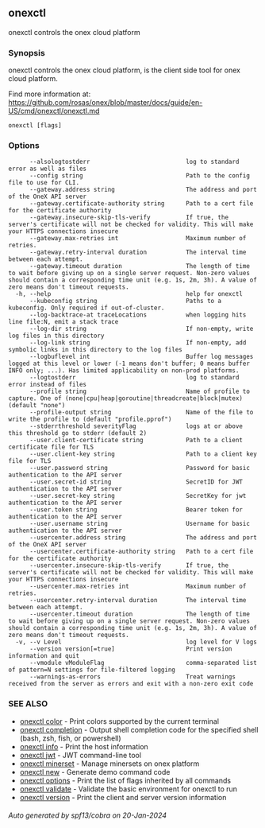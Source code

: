 ## onexctl

onexctl controls the onex cloud platform

### Synopsis

onexctl controls the onex cloud platform, is the client side tool for onex cloud platform.

 Find more information at: https://github.com/rosas/onex/blob/master/docs/guide/en-US/cmd/onexctl/onexctl.md

```
onexctl [flags]
```

### Options

```
      --alsologtostderr                           log to standard error as well as files
      --config string                             Path to the config file to use for CLI.
      --gateway.address string                    The address and port of the OneX API server
      --gateway.certificate-authority string      Path to a cert file for the certificate authority
      --gateway.insecure-skip-tls-verify          If true, the server's certificate will not be checked for validity. This will make your HTTPS connections insecure
      --gateway.max-retries int                   Maximum number of retries.
      --gateway.retry-interval duration           The interval time between each attempt.
      --gateway.timeout duration                  The length of time to wait before giving up on a single server request. Non-zero values should contain a corresponding time unit (e.g. 1s, 2m, 3h). A value of zero means don't timeout requests.
  -h, --help                                      help for onexctl
      --kubeconfig string                         Paths to a kubeconfig. Only required if out-of-cluster.
      --log-backtrace-at traceLocations           when logging hits line file:N, emit a stack trace
      --log-dir string                            If non-empty, write log files in this directory
      --log-link string                           If non-empty, add symbolic links in this directory to the log files
      --logbuflevel int                           Buffer log messages logged at this level or lower (-1 means don't buffer; 0 means buffer INFO only; ...). Has limited applicability on non-prod platforms.
      --logtostderr                               log to standard error instead of files
      --profile string                            Name of profile to capture. One of (none|cpu|heap|goroutine|threadcreate|block|mutex) (default "none")
      --profile-output string                     Name of the file to write the profile to (default "profile.pprof")
      --stderrthreshold severityFlag              logs at or above this threshold go to stderr (default 2)
      --user.client-certificate string            Path to a client certificate file for TLS
      --user.client-key string                    Path to a client key file for TLS
      --user.password string                      Password for basic authentication to the API server
      --user.secret-id string                     SecretID for JWT authentication to the API server
      --user.secret-key string                    SecretKey for jwt authentication to the API server
      --user.token string                         Bearer token for authentication to the API server
      --user.username string                      Username for basic authentication to the API server
      --usercenter.address string                 The address and port of the OneX API server
      --usercenter.certificate-authority string   Path to a cert file for the certificate authority
      --usercenter.insecure-skip-tls-verify       If true, the server's certificate will not be checked for validity. This will make your HTTPS connections insecure
      --usercenter.max-retries int                Maximum number of retries.
      --usercenter.retry-interval duration        The interval time between each attempt.
      --usercenter.timeout duration               The length of time to wait before giving up on a single server request. Non-zero values should contain a corresponding time unit (e.g. 1s, 2m, 3h). A value of zero means don't timeout requests.
  -v, --v Level                                   log level for V logs
      --version version[=true]                    Print version information and quit
      --vmodule vModuleFlag                       comma-separated list of pattern=N settings for file-filtered logging
      --warnings-as-errors                        Treat warnings received from the server as errors and exit with a non-zero exit code
```

### SEE ALSO

* [onexctl color](onexctl_color.md)	 - Print colors supported by the current terminal
* [onexctl completion](onexctl_completion.md)	 - Output shell completion code for the specified shell (bash, zsh, fish, or powershell)
* [onexctl info](onexctl_info.md)	 - Print the host information
* [onexctl jwt](onexctl_jwt.md)	 - JWT command-line tool
* [onexctl minerset](onexctl_minerset.md)	 - Manage minersets on onex platform
* [onexctl new](onexctl_new.md)	 - Generate demo command code
* [onexctl options](onexctl_options.md)	 - Print the list of flags inherited by all commands
* [onexctl validate](onexctl_validate.md)	 - Validate the basic environment for onexctl to run
* [onexctl version](onexctl_version.md)	 - Print the client and server version information

###### Auto generated by spf13/cobra on 20-Jan-2024
